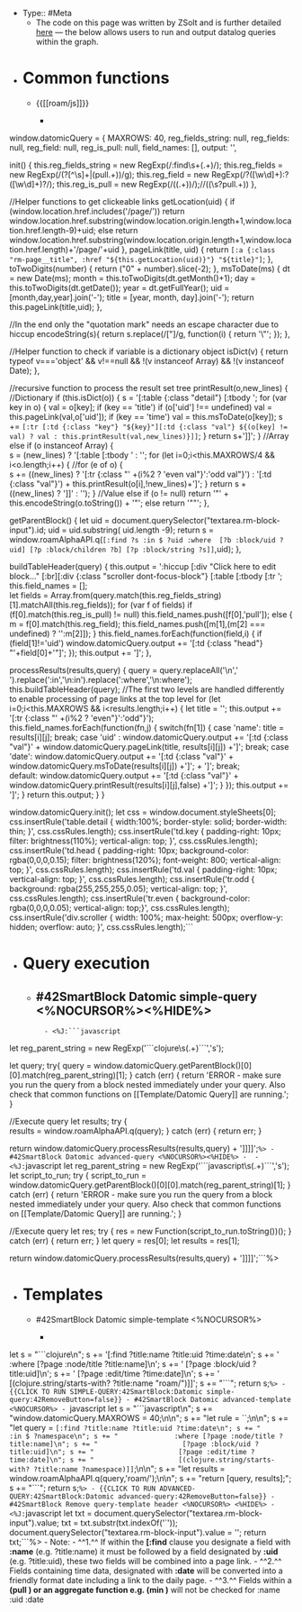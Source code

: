 - Type:: #Meta
    - The code on this page was written by ZSolt and is further detailed [here](https://www.zsolt.blog/2021/01/Roam-Data-Structure-Query.html) — the below allows users to run and output datalog queries within the graph.
- # Common functions
    - {{[[roam/js]]}}
        - ```javascript
window.datomicQuery = {
  MAXROWS: 40,
  reg_fields_string: null,
  reg_fields: null,
  reg_field: null,
  reg_is_pull: null,
  field_names: [],
  output: '',
  
  init() {
    this.reg_fields_string = new RegExp(/\:find\s+(.+)/);
    this.reg_fields        = new RegExp(/(\?[^\s]+|\(pull.+\))/g);
    this.reg_field         = new RegExp(/\?([\w\d]+)\:?([\w\d]+)?/);
    this.reg_is_pull       = new RegExp(/(\(.+\))/);//(\(\s?pull.+\))
  },
  
  //Helper functions to get clickeable links
  getLocation(uid) {
    if (window.location.href.includes('/page/')) 
      return window.location.href.substring(window.location.origin.length+1,window.location.href.length-9)+uid;
    else
      return window.location.href.substring(window.location.origin.length+1,window.location.href.length)+'/page/'+uid
  },
  pageLink(title, uid) {
    return `[:a {:class "rm-page__title", :href "${this.getLocation(uid)}"} "${title}"]`;
  },
  toTwoDigits(number) {
    return  ("0" + number).slice(-2);
  },
  msToDate(ms) {
    dt = new Date(ms);
    month = this.toTwoDigits(dt.getMonth()+1);
    day = this.toTwoDigits(dt.getDate());
    year = dt.getFullYear();
    uid = [month,day,year].join('-');
    title = [year, month, day].join('-');
    return this.pageLink(title,uid);
  },

  //In the end only the "quotation mark" needs an escape character due to hiccup
  encodeString(s){ 
    return s.replace(/["]/g, function(i) {
      return '\\"';
    });
  },

  //Helper function to check if variable is a dictionary object
  isDict(v) {
    return typeof v==='object' && v!==null && !(v instanceof Array) && !(v instanceof Date);
  },

  //recursive function to process the result set tree
  printResult(o,new_lines) {
    //Dictionary
    if (this.isDict(o)) {
      s = '[:table {:class "detail"} [:tbody ';
      for (var key in o) {
        val = o[key];
        if (key == 'title') 
          if (o['uid'] !== undefined)
            val = this.pageLink(val,o['uid']);
        if (key == 'time') 
          val = this.msToDate(o[key]);
        s += `[:tr [:td {:class "key"} "${key}"][:td {:class "val"} ${(o[key] != val) ? val : this.printResult(val,new_lines)}]]`;
      }
      return s+']]';
    }
    //Array
    else if (o instanceof Array) {  
  	  s = (new_lines) ? '[:table [:tbody ' : '';
      for (let i=0;i<this.MAXROWS/4 && i<o.length;i++) {
      //for (e of o) {       
      	s += ((new_lines) ? '[:tr {:class "' +(i%2 ? 'even val"}':'odd val"}') : '[:td {:class "val"}') + this.printResult(o[i],!new_lines)+']';
      }
      return s + ((new_lines) ? ']]' : '');
    }
    //Value
    else
      if (o != null) 
      	return '"' + this.encodeString(o.toString()) + '"';
      else 
        return '""';
  },
    
  getParentBlock() {
    let uid = document.querySelector("textarea.rm-block-input").id;
    uid = uid.substring( uid.length -9);
    return s = window.roamAlphaAPI.q(`[:find ?s
  								:in $ ?uid
  								:where 
  								[?b :block/uid ?uid]
  								[?p :block/children ?b]
								[?p :block/string ?s]]`,uid);
  }, 

  buildTableHeader(query) {
    this.output = ':hiccup [:div "Click here to edit block..." [:br][:div {:class "scroller dont-focus-block"}  [:table [:tbody [:tr ';
    this.field_names = [];    
    let fields = Array.from(query.match(this.reg_fields_string)[1].matchAll(this.reg_fields));
	for (var f of fields) 
      if (f[0].match(this.reg_is_pull) != null) 
        this.field_names.push([f[0],'pull']);
      else {
        m = f[0].match(this.reg_field);
      this.field_names.push([m[1],(m[2] === undefined) ? '':m[2]]);
    }
    this.field_names.forEach(function(field,i) { 
      if (field[1]!='uid') 
        window.datomicQuery.output += '[:td {:class "head"} "'+field[0]+'"]';
    });
    this.output += ']';
  },

  processResults(results,query) {
    query = query.replaceAll('\n',' ').replace(':in','\n:in').replace(':where','\n:where');
    this.buildTableHeader(query);
    //The first two levels are handled differently to enable processing of page links at the top level
    for (let i=0;i<this.MAXROWS && i<results.length;i++) {
      let title = '';
      this.output += '[:tr {:class "' +(i%2 ? 'even"}':'odd"}');
      this.field_names.forEach(function(fn,j) {
        switch(fn[1]) {
          case 'name': title = results[i][j]; break;
          case 'uid' : window.datomicQuery.output +=  '[:td {:class "val"}' + window.datomicQuery.pageLink(title, results[i][j]) +']'; break;
          case 'date': window.datomicQuery.output +=  '[:td {:class "val"}' + window.datomicQuery.msToDate(results[i][j]) +']';   + ']'; break;  
          default:     window.datomicQuery.output +=  '[:td {:class "val"}' + window.datomicQuery.printResult(results[i][j],false) +']'; 
        }
      });
      this.output += ']';
    }
    return this.output;
  }
}

window.datomicQuery.init();
let css = window.document.styleSheets[0];
css.insertRule('table.detail { width:100%; border-style: solid; border-width: thin; }', css.cssRules.length);
css.insertRule('td.key { padding-right: 10px; filter: brightness(110%); vertical-align: top; }', css.cssRules.length);
css.insertRule('td.head { padding-right: 10px; background-color: rgba(0,0,0,0.15); filter: brightness(120%); font-weight: 800; vertical-align: top; }', css.cssRules.length);
css.insertRule('td.val { padding-right: 10px; vertical-align: top; }', css.cssRules.length);
css.insertRule('tr.odd { background: rgba(255,255,255,0.05); vertical-align: top; }', css.cssRules.length);
css.insertRule('tr.even { background-color: rgba(0,0,0,0.05); vertical-align: top;}', css.cssRules.length);
css.insertRule('div.scroller { width: 100%; max-height: 500px; overflow-y: hidden; overflow: auto; }', css.cssRules.length);```
- # Query execution
    - #42SmartBlock Datomic simple-query <%NOCURSOR%><%HIDE%>
        - 
            - <%J:```javascript
let reg_parent_string = new RegExp('\`\`\`clojure\\s(.+)\`\`\`','s');

let query;
try{
  query = window.datomicQuery.getParentBlock()[0][0].match(reg_parent_string)[1];
} catch (err) {
  return 'ERROR - make sure you run the query from a block nested immediately under your query. Also check that common functions on [[Template/Datomic Query]] are running.';
}

//Execute query
let results;
try { 	
  results = window.roamAlphaAPI.q(query);
} catch (err) {
  return err;
}

return window.datomicQuery.processResults(results,query) + ']]]]';```%>
    - #42SmartBlock Datomic advanced-query <%NOCURSOR%><%HIDE%>
        - 
            - <%J:```javascript
let reg_parent_string = new RegExp('\`\`\`javascript\\s(.+)\`\`\`','s');
let script_to_run;
try {
  script_to_run = window.datomicQuery.getParentBlock()[0][0].match(reg_parent_string)[1];
} catch (err) {
  return 'ERROR - make sure you run the query from a block nested immediately under your query. Also check that common functions on [[Template/Datomic Query]] are running.';
}

//Execute query
let res;
try {
  res = new Function(script_to_run.toString())();
} catch (err) {
  return err;
}
let query = res[0];
let results = res[1];

return window.datomicQuery.processResults(results,query) + ']]]]';```%>
- # Templates
    - #42SmartBlock Datomic simple-template <%NOCURSOR%>
        - ```javascript
let s = "\`\`\`clojure\n";
s += '[:find ?title:name ?title:uid ?time:date\n';
s += ' :where [?page :node/title ?title:name]\n';
s += '        [?page :block/uid ?title:uid]\n';
s += '        [?page :edit/time ?time:date]\n';
s += '        [(clojure.string/starts-with? ?title:name "roam/")]]';
s += "\`\`\`";
return s;```%>
            - {{CLICK TO RUN SIMPLE-QUERY:42SmartBlock:Datomic simple-query:42RemoveButton=false}}
    - #42SmartBlock Datomic advanced-template <%NOCURSOR%>
        - ```javascript
let s = "\`\`\`javascript\n";
s += "window.datomicQuery.MAXROWS = 40;\n\n";
s += "let rule = \`\`;\n\n";
s += "let query = `[:find ?title:name ?title:uid ?time:date\n";
s += "				:in $ ?namespace\n";
s += "				:where [?page :node/title ?title:name]\n";
s += "					   [?page :block/uid ?title:uid]\n";
s += "					   [?page :edit/time ?time:date]\n";
s += "					   [(clojure.string/starts-with? ?title:name ?namespace)]]`;\n\n";
s += "let results = window.roamAlphaAPI.q(query,'roam/');\n\n";
s += "return [query, results];";
s += "\`\`\`";
return s;```%>
            - {{CLICK TO RUN ADVANCED-QUERY:42SmartBlock:Datomic advanced-query:42RemoveButton=false}}
    - #42SmartBlock Remove query-template header <%NOCURSOR%> <%HIDE%>
        - <%J:```javascript
let txt = document.querySelector("textarea.rm-block-input").value;
txt = txt.substr(txt.indexOf('`'));
document.querySelector("textarea.rm-block-input").value = '';
return txt;```%>
    - Note:
        - ^^1.^^ If within the **[:find** clause you designate a field with **:name** (e.g. ?title:name) it must be followed by a field designated by **:uid** (e.g. ?title:uid), these two fields will be combined into a page link. 
        - ^^2.^^ Fields containing time data, designated with **:date** will be converted into a friendly format date including a link to the daily page.
        - ^^3.^^ Fields within a **(pull ) or an aggregate function e.g. (min )** will not be checked for :name :uid :date
